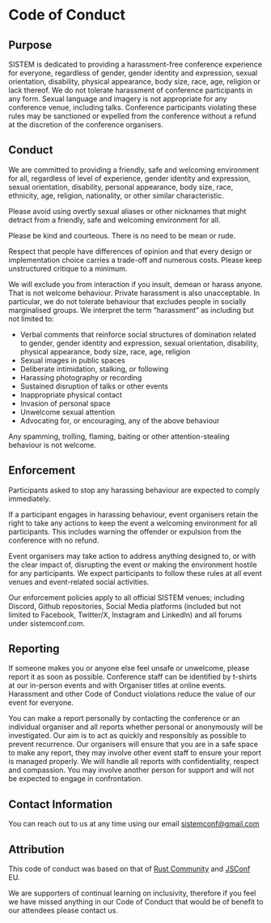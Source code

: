 # Code of Conduct

## Purpose

SISTEM is dedicated to providing a harassment-free conference experience for everyone, regardless of gender, gender identity and expression, sexual orientation, disability, physical appearance, body size, race, age, religion or lack thereof. We do not tolerate harassment of conference participants in any form. Sexual language and imagery is not appropriate for any conference venue, including talks. Conference participants violating these rules may be sanctioned or expelled from the conference without a refund at the discretion of the conference organisers.

## Conduct

We are committed to providing a friendly, safe and welcoming environment for all, regardless of level of experience, gender identity and expression, sexual orientation, disability, personal appearance, body size, race, ethnicity, age, religion, nationality, or other similar characteristic.

Please avoid using overtly sexual aliases or other nicknames that might detract from a friendly, safe and welcoming environment for all.

Please be kind and courteous. There is no need to be mean or rude.

Respect that people have differences of opinion and that every design or implementation choice carries a trade-off and numerous costs. Please keep unstructured critique to a minimum.

We will exclude you from interaction if you insult, demean or harass anyone. That is not welcome behaviour. Private harassment is also unacceptable. In particular, we do not tolerate behaviour that excludes people in socially marginalised groups. We interpret the term “harassment” as including but not limited to:

* Verbal comments that reinforce social structures of domination related to gender, gender identity and expression, sexual orientation, disability, physical appearance, body size, race, age, religion
* Sexual images in public spaces
* Deliberate intimidation, stalking, or following
* Harassing photography or recording
* Sustained disruption of talks or other events
* Inappropriate physical contact
* Invasion of personal space
* Unwelcome sexual attention
* Advocating for, or encouraging, any of the above behaviour

Any spamming, trolling, flaming, baiting or other attention-stealing behaviour is not welcome.

## Enforcement

Participants asked to stop any harassing behaviour are expected to comply immediately.

If a participant engages in harassing behaviour, event organisers retain the right to take any actions to keep the event a welcoming environment for all participants. This includes warning the offender or expulsion from the conference with no refund.

Event organisers may take action to address anything designed to, or with the clear impact of, disrupting the event or making the environment hostile for any participants. We expect participants to follow these rules at all event venues and event-related social activities.

Our enforcement policies apply to all official SISTEM venues; including Discord, Github repositories, Social Media platforms (included but not limited to Facebook, Twitter/X, Instagram and LinkedIn) and all forums under sistemconf.com.

## Reporting

If someone makes you or anyone else feel unsafe or unwelcome, please report it as soon as possible. Conference staff can be identified by t-shirts at our in-person events and with Organiser titles at online events. Harassment and other Code of Conduct violations reduce the value of our event for everyone.

You can make a report personally by contacting the conference or an individual organiser and all reports whether personal or anonymously will be investigated. Our aim is to act as quickly and responsibly as possible to prevent recurrence. Our organisers will ensure that you are in a safe space to make any report, they may involve other event staff to ensure your report is managed properly. We will handle all reports with confidentiality, respect and compassion. You may involve another person for support and will not be expected to engage in confrontation.

## Contact Information

You can reach out to us at any time using our email sistemconf@gmail.com

## Attribution

This code of conduct was based on that of [Rust Community](!https://www.rust-lang.org/policies/code-of-conduct) and [JSConf](!https://2019.jsconf.eu/code-of-conduct/) EU.

We are supporters of continual learning on inclusivity, therefore if you feel we have missed anything in our Code of Conduct that would be of benefit to our attendees please contact us.
